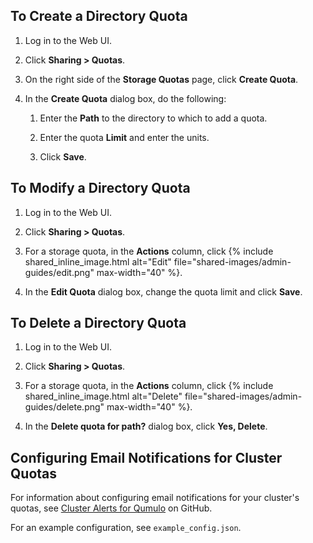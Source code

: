 ## To Create a Directory Quota

1. Log in to the Web UI.

1. Click **Sharing > Quotas**.

1. On the right side of the **Storage Quotas** page, click **Create Quota**.

1. In the **Create Quota** dialog box, do the following:

   1. Enter the **Path** to the directory to which to add a quota.
      
   1. Enter the quota **Limit** and enter the units.

   1. Click **Save**.


## To Modify a Directory Quota

1. Log in to the Web UI.

1. Click **Sharing > Quotas**.

1. For a storage quota, in the **Actions** column, click {% include shared_inline_image.html alt="Edit" file="shared-images/admin-guides/edit.png" max-width="40" %}.

1. In the **Edit Quota** dialog box, change the quota limit and click **Save**.


## To Delete a Directory Quota

1. Log in to the Web UI.

1. Click **Sharing > Quotas**.

1. For a storage quota, in the **Actions** column, click {% include shared_inline_image.html alt="Delete" file="shared-images/admin-guides/delete.png" max-width="40" %}.

1. In the **Delete quota for path?** dialog box, click **Yes, Delete**.


## Configuring Email Notifications for Cluster Quotas

For information about configuring email notifications for your cluster's quotas, see [Cluster Alerts for Qumulo](https://github.com/Qumulo/cluster-email-alerts) on GitHub.

For an example configuration, see `example_config.json`.
